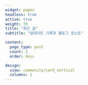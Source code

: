 ```yaml
---
widget: pages
headless: true
active: true
weight: 70
title: "최근 글"
subtitle: "업데이트 기록과 블로그 포스트"

content:
  page_type: post
  count: 3
  order: desc

design:
  view: community/card_vertical
  columns: 1
---
```

